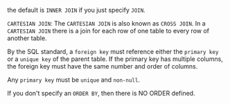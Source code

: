 the default is `INNER JOIN` if you just specify `JOIN`.

`CARTESIAN JOIN`: The `CARTESIAN JOIN` is also known as `CROSS JOIN`. In a `CARTESIAN JOIN` there is a join for each row of one table to every row of another table.

By the SQL standard, a `foreign key` must reference either the `primary key` or a `unique key` of the parent table. If the primary key has multiple columns, the foreign key must have the same number and order of columns.

Any `primary key` must be `unique` and `non-null`.

If you don't specify an `ORDER BY`, then there is NO ORDER defined.

